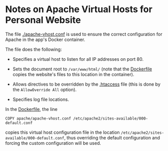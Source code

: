 Notes on Apache Virtual Hosts for Personal Website
==================================================

The file [./apache-vhost.conf](./apache-vhost.conf) is used to ensure the
correct configuration for Apache in the app's Docker container.

The file does the following:

- Specifies a virtual host to listen for all IP addresses on port 80.

- Sets the document root to `/var/www/html/` (note that the
  [Dockerfile](../Dockerfile) copies the website's files to this location in the
  container).

- Allows directives to be overridden by the [.htaccess](../.htaccess) file (this
  is done by the `AllowOverride All` option).

- Specifies log file locations.

In the [Dockerfile](../Dockerfile), the line

```
COPY apache/apache-vhost.conf /etc/apache2/sites-available/000-default.conf
```

copies this virtual host configuration file in the location
`/etc/apache2/sites-available/000-default.conf`, thus overriding the default
configuration and forcing the custom configuration will be used.
